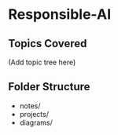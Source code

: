 # Responsible-AI

## Topics Covered
(Add topic tree here)

## Folder Structure
- notes/
- projects/
- diagrams/

